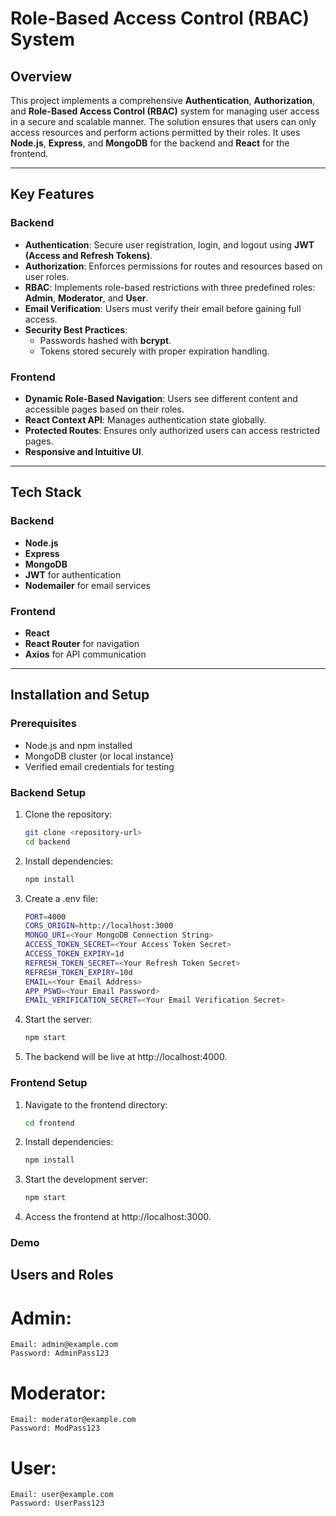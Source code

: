 # Role-Based Access Control (RBAC) System

## Overview

This project implements a comprehensive **Authentication**, **Authorization**, and **Role-Based Access Control (RBAC)** system for managing user access in a secure and scalable manner. The solution ensures that users can only access resources and perform actions permitted by their roles. It uses **Node.js**, **Express**, and **MongoDB** for the backend and **React** for the frontend.

---

## Key Features

### Backend
- **Authentication**: Secure user registration, login, and logout using **JWT (Access and Refresh Tokens)**.
- **Authorization**: Enforces permissions for routes and resources based on user roles.
- **RBAC**: Implements role-based restrictions with three predefined roles: **Admin**, **Moderator**, and **User**.
- **Email Verification**: Users must verify their email before gaining full access.
- **Security Best Practices**:
  - Passwords hashed with **bcrypt**.
  - Tokens stored securely with proper expiration handling.

### Frontend
- **Dynamic Role-Based Navigation**: Users see different content and accessible pages based on their roles.
- **React Context API**: Manages authentication state globally.
- **Protected Routes**: Ensures only authorized users can access restricted pages.
- **Responsive and Intuitive UI**.

---

## Tech Stack

### Backend
- **Node.js**
- **Express**
- **MongoDB**
- **JWT** for authentication
- **Nodemailer** for email services

### Frontend
- **React**
- **React Router** for navigation
- **Axios** for API communication

---

## Installation and Setup

### Prerequisites
- Node.js and npm installed
- MongoDB cluster (or local instance)
- Verified email credentials for testing

### Backend Setup
1. Clone the repository:
   ```bash
   git clone <repository-url>
   cd backend

2. Install dependencies:
   ```bash
   npm install

3. Create a .env file:
   ```bash
   PORT=4000
   CORS_ORIGIN=http://localhost:3000
   MONGO_URI=<Your MongoDB Connection String>
   ACCESS_TOKEN_SECRET=<Your Access Token Secret>
   ACCESS_TOKEN_EXPIRY=1d
   REFRESH_TOKEN_SECRET=<Your Refresh Token Secret>
   REFRESH_TOKEN_EXPIRY=10d
   EMAIL=<Your Email Address>
   APP_PSWD=<Your Email Password>
   EMAIL_VERIFICATION_SECRET=<Your Email Verification Secret>

4. Start the server:
   ```bash
   npm start

5. The backend will be live at http://localhost:4000.


### Frontend Setup

1. Navigate to the frontend directory:
    ```bash
    cd frontend

2. Install dependencies:
    ```bash
   npm install

3. Start the development server:
    ```bash 
   npm start

4. Access the frontend at http://localhost:3000.


### Demo
## Users and Roles

# Admin:
    Email: admin@example.com
    Password: AdminPass123
# Moderator:
    Email: moderator@example.com
    Password: ModPass123
# User:
    Email: user@example.com
    Password: UserPass123